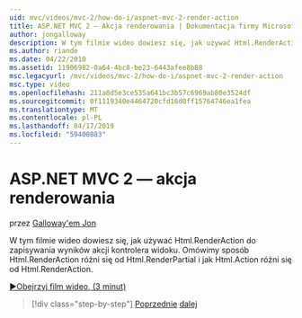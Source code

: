 ```yaml
---
uid: mvc/videos/mvc-2/how-do-i/aspnet-mvc-2-render-action
title: ASP.NET MVC 2 — Akcja renderowania | Dokumentacja firmy Microsoft
author: jongalloway
description: W tym filmie wideo dowiesz się, jak używać Html.RenderAction do zapisywania wyników akcji kontrolera widoku. Omówimy sposób Html.RenderAction różni się fr...
ms.author: riande
ms.date: 04/22/2010
ms.assetid: 11906982-0a64-4bc8-be23-6443afee8b88
msc.legacyurl: /mvc/videos/mvc-2/how-do-i/aspnet-mvc-2-render-action
msc.type: video
ms.openlocfilehash: 211a8d5e3ce535a641bc3b57c6969ab80e3524df
ms.sourcegitcommit: 0f1119340e4464720cfd16d0ff15764746ea1fea
ms.translationtype: MT
ms.contentlocale: pl-PL
ms.lasthandoff: 04/17/2019
ms.locfileid: "59400883"
---
```

# <a name="aspnet-mvc-2---render-action"></a>ASP.NET MVC 2 — akcja renderowania

przez [Galloway'em Jon](https://github.com/jongalloway)

W tym filmie wideo dowiesz się, jak używać Html.RenderAction do zapisywania wyników akcji kontrolera widoku. Omówimy sposób Html.RenderAction różni się od Html.RenderPartial i jak Html.Action różni się od Html.RenderAction.

[&#9654;Obejrzyj film wideo, (3 minut)](https://channel9.msdn.com/Blogs/ASP-NET-Site-Videos/aspnet-mvc-2-render-action)

> [!div class="step-by-step"]
> [Poprzednie](aspnet-mvc-2-areas.md)
> [dalej](5-minute-introduction-to-aspnet-mvc.md)
